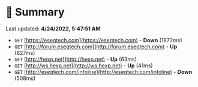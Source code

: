 # 📖 Summary
Last updated: **4/24/2022, 5:47:51 AM**

- `GET` [https://eseqtech.com](https://eseqtech.com) - **Down** (1872ms)
- `GET` [http://forum.eseqtech.com](http://forum.eseqtech.com) - **Up** (627ms)
- `GET` [http://hexp.net](http://hexp.net) - **Up** (63ms)
- `GET` [http://ws.hexp.net](http://ws.hexp.net) - **Up** (41ms)
- `GET` [http://eseqtech.com/infoline](http://eseqtech.com/infoline) - **Down** (508ms)
